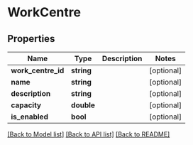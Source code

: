 # WorkCentre

## Properties
Name | Type | Description | Notes
------------ | ------------- | ------------- | -------------
**work_centre_id** | **string** |  | [optional] 
**name** | **string** |  | [optional] 
**description** | **string** |  | [optional] 
**capacity** | **double** |  | [optional] 
**is_enabled** | **bool** |  | [optional] 

[[Back to Model list]](../README.md#documentation-for-models) [[Back to API list]](../README.md#documentation-for-api-endpoints) [[Back to README]](../README.md)


